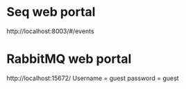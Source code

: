 # Seq web portal
http://localhost:8003/#/events

# RabbitMQ web portal
http://localhost:15672/
Username = guest
password = guest